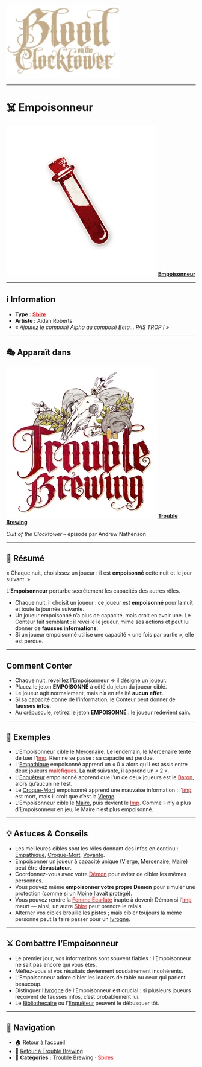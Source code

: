 <p align="left">
  <a href="/botc-fr-bambi/">
    <img src="../images/logo.png" alt="Accueil BotC FR" width="300">
  </a>
</p>

---

# ☠️ Empoisonneur  

[<img src="../images/Icon_poisoner.png" alt="Empoisonneur" width="400">](empoisonneur.md) [**Empoisonneur**](../tb_roles/empoisonneur.md)

---

## ℹ️ Information  

- **Type :** [<span style="color:red">**Sbire**</span>](../sbires.md)  
- **Artiste :** Aidan Roberts  
- *« Ajoutez le composé Alpha au composé Beta... PAS TROP ! »*  

---

## 🎭 Apparaît dans  

[<img src="../images/Logo_trouble_brewing.png" alt="Trouble Brewing" width="400">](../trouble_brewing.md) [**Trouble Brewing**](../trouble_brewing.md)  

*Cult of the Clocktower* – épisode par Andrew Nathenson  

---

## 📖 Résumé  

« Chaque nuit, choisissez un joueur : il est **empoisonné** cette nuit et le jour suivant. »  

L’**Empoisonneur** perturbe secrètement les capacités des autres rôles.  
- Chaque nuit, il choisit un joueur : ce joueur est **empoisonné** pour la nuit et toute la journée suivante.  
- Un joueur empoisonné n’a plus de capacité, mais croit en avoir une. Le Conteur fait semblant : il réveille le joueur, mime ses actions et peut lui donner de **fausses informations**.  
- Si un joueur empoisonné utilise une capacité « une fois par partie », elle est perdue.  

---

## Comment Conter  

- Chaque nuit, réveillez l’Empoisonneur → il désigne un joueur.  
- Placez le jeton **EMPOISONNÉ** à côté du jeton du joueur ciblé.  
- Le joueur agit normalement, mais n’a en réalité **aucun effet**.  
- Si sa capacité donne de l’information, le Conteur peut donner de **fausses infos**.  
- Au crépuscule, retirez le jeton **EMPOISONNÉ** : le joueur redevient sain.  

---

## 🧾 Exemples  

- L’Empoisonneur cible le [Mercenaire](mercenaire.md). Le lendemain, le Mercenaire tente de tuer l’[<span style="color:red">Imp</span>](imp.md). Rien ne se passe : sa capacité est perdue.  
- L’[Empathique](empathique.md) empoisonné apprend un « 0 » alors qu’il est assis entre deux joueurs <span style="color:red">maléfiques</span>. La nuit suivante, il apprend un « 2 ».  
- L’[Enquêteur](enqueteur.md) empoisonné apprend que l’un de deux joueurs est le [<span style="color:red">Baron</span>](baron.md), alors qu’aucun ne l’est.  
- Le [Croque-Mort](croquemort.md) empoisonné apprend une mauvaise information : l’[<span style="color:red">Imp</span>](imp.md) est mort, mais il croit que c’est la [Vierge](vierge.md).  
- L’Empoisonneur cible le [Maire](maire.md), puis devient le [<span style="color:red">Imp</span>](imp.md). Comme il n’y a plus d’Empoisonneur en jeu, le Maire n’est plus empoisonné.  

---

## 💡 Astuces & Conseils  

- Les meilleures cibles sont les rôles donnant des infos en continu : [Empathique](empathique.md), [Croque-Mort](croquemort.md), [Voyante](voyante.md).  
- Empoisonner un joueur à capacité unique ([Vierge](vierge.md), [Mercenaire](mercenaire.md), [Maire](maire.md)) peut être **dévastateur**.  
- Coordonnez-vous avec votre [<span style="color:red">Démon</span>](../demons.md) pour éviter de cibler les mêmes personnes.  
- Vous pouvez même **empoisonner votre propre Démon** pour simuler une protection (comme si un [Moine](moine.md) l’avait protégé).  
- Vous pouvez rendre la [<span style="color:red">Femme Écarlate</span>](femmeecarlate.md) inapte à devenir Démon si l’[<span style="color:red">Imp</span>](imp.md) meurt — ainsi, un autre [<span style="color:red">Sbire</span>](../sbires.md) peut prendre le relais.  
- Alterner vos cibles brouille les pistes ; mais cibler toujours la même personne peut la faire passer pour un [Ivrogne](ivrogne.md).  

---

## ⚔️ Combattre l’Empoisonneur  

- Le premier jour, vos informations sont souvent fiables : l’Empoisonneur ne sait pas encore qui vous êtes.  
- Méfiez-vous si vos résultats deviennent soudainement incohérents.  
- L’Empoisonneur adore cibler les leaders de table ou ceux qui parlent beaucoup.  
- Distinguer l’[Ivrogne](ivrogne.md) de l’Empoisonneur est crucial : si plusieurs joueurs reçoivent de fausses infos, c’est probablement lui.  
- Le [Bibliothécaire](bibliothecaire.md) ou l’[Enquêteur](enqueteur.md) peuvent le débusquer tôt.  

---

## 📂 Navigation  

- 🏠 [Retour à l’accueil](../README.md)  
- 🍺 [Retour à Trouble Brewing](../trouble_brewing.md)  
- 📂 **Catégories :** [Trouble Brewing](../trouble_brewing.md) · [<span style="color:red">Sbires</span>](../sbires.md)
